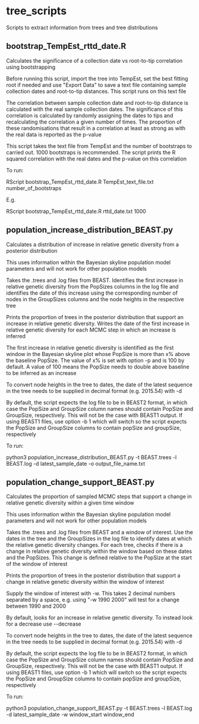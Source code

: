 # tree_scripts
Scripts to extract information from trees and tree distributions

## bootstrap_TempEst_rttd_date.R
Calculates the significance of a collection date vs root-to-tip correlation using bootstrapping

Before running this script, import the tree into TempEst, set the best fitting root if needed and use "Export Data" to save a text file containing sample collection dates and root-to-tip distances. This script runs on this text file

The correlation between sample collection date and root-to-tip distance is calculated with the real sample collection dates. The significance of this correlation is calculated by randomly assigning the dates to tips and recalculating the correlation a given number of times. The proportion of these randomisations that result in a correlation at least as strong as with the real data is reported as the p-value

This script takes the text file from TempEst and the number of bootstraps to carried out. 1000 bootstraps is recommended. The script prints the R squared correlation with the real dates and the p-value on this correlation

To run:

RScript bootstrap_TempEst_rttd_date.R TempEst_text_file.txt number_of_bootstraps

E.g.

RScript bootstrap_TempEst_rttd_date.R rttd_date.txt 1000

## population_increase_distribution_BEAST.py
Calculates a distribution of increase in relative genetic diversity from a posterior distribution

This uses information within the Bayesian skyline population model parameters and will not work for other population models

Takes the .trees and .log files from BEAST. Identifies the first increase in relative genetic diversity from the PopSizes columns in the log file and identifies the date of this increase using the corresponding number of nodes in the GroupSizes columns and the node heights in the respective tree

Prints the proportion of trees in the posterior distribution that support an increase in relative genetic diversity. Writes the date of the first increase in relative genetic diversity for each MCMC step in which an increase is inferred

The first increase in relative genetic diversity is identified as the first window in the Bayesian skyline plot whose PopSize is more than x% above the baseline PopSize. The value of x% is set with option -p and is 100 by default. A value of 100 means the PopSize needs to double above baseline to be inferred as an increase

To convert node heights in the tree to dates, the date of the latest sequence in the tree needs to be supplied in decimal format (e.g. 2015.54) with -d

By default, the script expects the log file to be in BEAST2 format, in which case the PopSize and GroupSize column names should contain PopSize and GroupSize, respectively. This will not be the case with BEAST1 output. If using BEAST1 files, use option -b 1 which will switch so the script expects the PopSize and GroupSize columns to contain popSize and groupSize, respectively

To run:

python3 population_increase_distribution_BEAST.py -t BEAST.trees -l BEAST.log -d latest_sample_date -o output_file_name.txt

## population_change_support_BEAST.py
Calculates the proportion of sampled MCMC steps that support a change in relative genetic diversity within a given time window

This uses information within the Bayesian skyline population model parameters and will not work for other population models

Takes the .trees and .log files from BEAST and a window of interest. Use the dates in the tree and the GroupSizes in the log file to identify dates at which the relative genetic diversity changes. For each tree, checks if there is a change in relative genetic diversity within the window based on these dates and the PopSizes. This change is defined relative to the PopSize at the start of the window of interest

Prints the proportion of trees in the posterior distribution that support a change in relative genetic diversity within the window of interest

Supply the window of interest with -w. This takes 2 decimal numbers separated by a space, e.g. using "-w 1990 2000" will test for a change between 1990 and 2000

By default, looks for an increase in relative genetic diversity. To instead look for a decrease use --decrease

To convert node heights in the tree to dates, the date of the latest sequence in the tree needs to be supplied in decimal format (e.g. 2015.54) with -d

By default, the script expects the log file to be in BEAST2 format, in which case the PopSize and GroupSize column names should contain PopSize and GroupSize, respectively. This will not be the case with BEAST1 output. If using BEAST1 files, use option -b 1 which will switch so the script expects the PopSize and GroupSize columns to contain popSize and groupSize, respectively

To run:

python3 population_change_support_BEAST.py -t BEAST.trees -l BEAST.log -d latest_sample_date -w window_start window_end
